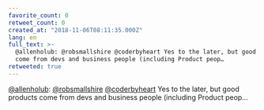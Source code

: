 ```yaml
---
favorite_count: 0
retweet_count: 0
created_at: "2018-11-06T08:11:35.000Z"
lang: en
full_text: >-
  @allenholub: @robsmallshire @coderbyheart Yes to the later, but good products
  come from devs and business people (including Product peop…
retweeted: true
---
```


[@allenholub](https://twitter.com/allenholub):
[@robsmallshire](https://twitter.com/robsmallshire)
[@coderbyheart](https://twitter.com/coderbyheart) Yes to the later, but good
products come from devs and business people (including Product peop…
